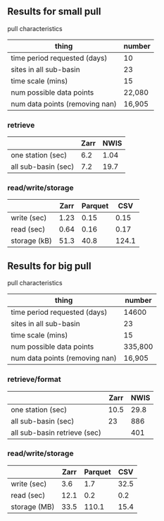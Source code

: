 ## Results for small pull
pull characteristics

|thing|number|
|---|---|
|time period requested (days) | 10|
|sites in all sub-basin | 23|
|time scale (mins) | 15|
|num possible data points | 22,080|
|num data points (removing nan) | 16,905|

### retrieve
| | Zarr | NWIS|
|---|---|---|
|one station (sec)| 6.2 | 1.04| 
|all sub-basin (sec)| 7.2 | 19.7|  

### read/write/storage
| | Zarr | Parquet| CSV|
|---|---|---| ---|
|write (sec)| 1.23 | 0.15 | 0.15 | 
|read (sec)| 0.64 | 0.16 | 0.17 | 
|storage (kB)| 51.3 | 40.8 | 124.1 | 

## Results for big pull
pull characteristics

|thing|number|
|---|---|
|time period requested (days) | 14600|
|sites in all sub-basin | 23|
|time scale (mins) | 15|
|num possible data points | 335,800 |
|num data points (removing nan) | 16,905|

### retrieve/format
| | Zarr | NWIS|
|---|---|---|
|one station (sec)| 10.5 | 29.8 | 
|all sub-basin (sec)| 23 | 886 |  
|all sub-basin retrieve (sec)| | 401 |  

### read/write/storage
| | Zarr | Parquet| CSV|
|---|---|---| ---|
|write (sec)| 3.6 | 1.7 | 32.5 | 
|read (sec)| 12.1 | 0.2 | 0.2 | 
|storage (MB)| 33.5 | 110.1 | 15.4 | 



